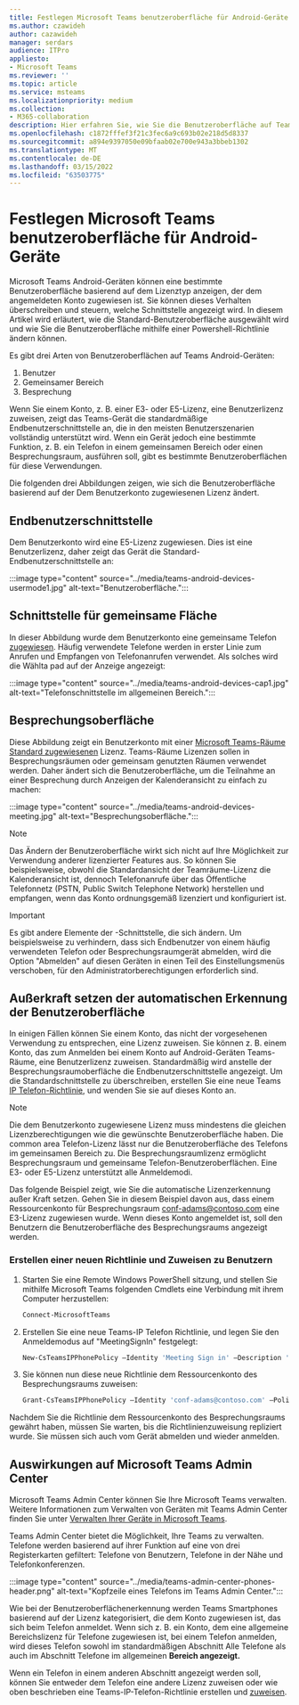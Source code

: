 ```yaml
---
title: Festlegen Microsoft Teams benutzeroberfläche für Android-Geräte
ms.author: czawideh
author: cazawideh
manager: serdars
audience: ITPro
appliesto:
- Microsoft Teams
ms.reviewer: ''
ms.topic: article
ms.service: msteams
ms.localizationpriority: medium
ms.collection:
- M365-collaboration
description: Hier erfahren Sie, wie Sie die Benutzeroberfläche auf Teams Android-Geräten festlegen.
ms.openlocfilehash: c1872fffef3f21c3fec6a9c693b02e218d5d8337
ms.sourcegitcommit: a894e9397050e09bfaab02e700e943a3bbeb1302
ms.translationtype: MT
ms.contentlocale: de-DE
ms.lasthandoff: 03/15/2022
ms.locfileid: "63503775"
---
```

# <a name="set-microsoft-teams-android-devices-user-interface"></a>Festlegen Microsoft Teams benutzeroberfläche für Android-Geräte

Microsoft Teams Android-Geräten können eine bestimmte Benutzeroberfläche basierend auf dem Lizenztyp anzeigen, der dem angemeldeten Konto zugewiesen ist. Sie können dieses Verhalten überschreiben und steuern, welche Schnittstelle angezeigt wird. In diesem Artikel wird erläutert, wie die Standard-Benutzeroberfläche ausgewählt wird und wie Sie die Benutzeroberfläche mithilfe einer Powershell-Richtlinie ändern können.

Es gibt drei Arten von Benutzeroberflächen auf Teams Android-Geräten:

1. Benutzer
2. Gemeinsamer Bereich
3. Besprechung

Wenn Sie [](/microsoftteams/user-access) einem Konto, z. B. einer E3- oder E5-Lizenz, eine Benutzerlizenz zuweisen, zeigt das Teams-Gerät die standardmäßige Endbenutzerschnittstelle an, die in den meisten Benutzerszenarien vollständig unterstützt wird. Wenn ein Gerät jedoch eine bestimmte Funktion, z. B. ein Telefon in einem gemeinsamen Bereich oder einen Besprechungsraum, ausführen soll, gibt es bestimmte Benutzeroberflächen für diese Verwendungen.

Die folgenden drei Abbildungen zeigen, wie sich die Benutzeroberfläche basierend auf der Dem Benutzerkonto zugewiesenen Lizenz ändert. 

## <a name="end-user-interface"></a>Endbenutzerschnittstelle 

Dem Benutzerkonto wird eine E5-Lizenz zugewiesen. Dies ist eine Benutzerlizenz, daher zeigt das Gerät die Standard-Endbenutzerschnittstelle an:

:::image type="content" source="../media/teams-android-devices-usermode1.jpg" alt-text="Benutzeroberfläche.":::

## <a name="common-area-interface"></a>Schnittstelle für gemeinsame Fläche

In dieser Abbildung wurde dem Benutzerkonto eine gemeinsame Telefon [zugewiesen](/microsoftteams/set-up-common-area-phones). Häufig verwendete Telefone werden in erster Linie zum Anrufen und Empfangen von Telefonanrufen verwendet. Als solches wird die Wählta pad auf der Anzeige angezeigt:

:::image type="content" source="../media/teams-android-devices-cap1.jpg" alt-text="Telefonschnittstelle im allgemeinen Bereich.":::

## <a name="meeting-interface"></a>Besprechungsoberfläche

Diese Abbildung zeigt ein Benutzerkonto mit einer [Microsoft Teams-Räume Standard zugewiesenen](/MicrosoftTeams/rooms/rooms-licensing) Lizenz. Teams-Räume Lizenzen sollen in Besprechungsräumen oder gemeinsam genutzten Räumen verwendet werden. Daher ändert sich die Benutzeroberfläche, um die Teilnahme an einer Besprechung durch Anzeigen der Kalenderansicht zu einfach zu machen:

:::image type="content" source="../media/teams-android-devices-meeting.jpg" alt-text="Besprechungsoberfläche.":::

> [!NOTE]
> Das Ändern der Benutzeroberfläche wirkt sich nicht auf Ihre Möglichkeit zur Verwendung anderer lizenzierter Features aus. So können Sie beispielsweise, obwohl die Standardansicht der Teamräume-Lizenz die Kalenderansicht ist, dennoch Telefonanrufe über das Öffentliche Telefonnetz (PSTN, Public Switch Telephone Network) herstellen und empfangen, wenn das Konto ordnungsgemäß lizenziert und konfiguriert ist.

> [!IMPORTANT]
> Es gibt andere Elemente der -Schnittstelle, die sich ändern. Um beispielsweise zu verhindern, dass sich Endbenutzer von einem häufig verwendeten Telefon oder Besprechungsraumgerät abmelden, wird die Option "Abmelden" auf diesen Geräten in einen Teil des Einstellungsmenüs verschoben, für den Administratorberechtigungen erforderlich sind.

## <a name="override-automatic-user-interface-detection"></a>Außerkraft setzen der automatischen Erkennung der Benutzeroberfläche

In einigen Fällen können Sie einem Konto, das nicht der vorgesehenen Verwendung zu entsprechen, eine Lizenz zuweisen. Sie können z. B. einem Konto, das zum Anmelden bei einem Konto auf Android-Geräten Teams-Räume, eine Benutzerlizenz zuweisen. Standardmäßig wird anstelle der Besprechungsraumoberfläche die Endbenutzerschnittstelle angezeigt. Um die Standardschnittstelle zu überschreiben, erstellen Sie eine neue Teams [IP Telefon-Richtlinie](/powershell/module/skype/new-csteamsipphonepolicy?view=skype-ps), und wenden Sie sie auf dieses Konto an.

> [!NOTE]
> Die dem Benutzerkonto zugewiesene Lizenz muss mindestens die gleichen Lizenzberechtigungen wie die gewünschte Benutzeroberfläche haben. Die common area Telefon-Lizenz lässt nur die Benutzeroberfläche des Telefons im gemeinsamen Bereich zu. Die Besprechungsraumlizenz ermöglicht Besprechungsraum und gemeinsame Telefon-Benutzeroberflächen. Eine E3- oder E5-Lizenz unterstützt alle Anmeldemodi.

Das folgende Beispiel zeigt, wie Sie die automatische Lizenzerkennung außer Kraft setzen. Gehen Sie in diesem Beispiel davon aus, dass einem Ressourcenkonto für Besprechungsraum conf-adams@contoso.com eine E3-Lizenz zugewiesen wurde. Wenn dieses Konto angemeldet ist, soll den Benutzern die Benutzeroberfläche des Besprechungsraums angezeigt werden.

### <a name="create-a-new-policy-and-assign-to-user"></a>Erstellen einer neuen Richtlinie und Zuweisen zu Benutzern

1. Starten Sie eine Remote Windows PowerShell sitzung, und stellen Sie mithilfe Microsoft Teams folgenden Cmdlets eine Verbindung mit ihrem Computer herzustellen:

    ``` Powershell
    Connect-MicrosoftTeams
    ```

2. Erstellen Sie eine neue Teams-IP Telefon Richtlinie, und legen Sie den Anmeldemodus auf "MeetingSignIn" festgelegt:

   ``` Powershell
   New-CsTeamsIPPhonePolicy –Identity 'Meeting Sign in' –Description 'Meeting Sign In Phone Policy' -SignInMode 'MeetingSignIn'

   ```

3. Sie können nun diese neue Richtlinie dem Ressourcenkonto des Besprechungsraums zuweisen:

   ``` Powershell
   Grant-CsTeamsIPPhonePolicy –Identity 'conf-adams@contoso.com' –PolicyName 'Meeting Sign In'
   ```

Nachdem Sie die Richtlinie dem Ressourcenkonto des Besprechungsraums gewährt haben, müssen Sie warten, bis die Richtlinienzuweisung repliziert wurde. Sie müssen sich auch vom Gerät abmelden und wieder anmelden.

## <a name="impact-on-microsoft-teams-admin-center"></a>Auswirkungen auf Microsoft Teams Admin Center

Microsoft Teams Admin Center können Sie Ihre Microsoft Teams verwalten. Weitere Informationen zum Verwalten von Geräten mit Teams Admin Center finden Sie unter [Verwalten Ihrer Geräte in Microsoft Teams](device-management.md).


Teams Admin Center bietet die Möglichkeit, Ihre Teams zu verwalten. Telefone werden basierend auf ihrer Funktion auf eine von drei Registerkarten gefiltert: Telefone von Benutzern, Telefone in der Nähe und Telefonkonferenzen. 

 :::image type="content" source="../media/teams-admin-center-phones-header.png" alt-text="Kopfzeile eines Telefons im Teams Admin Center.":::

Wie bei der Benutzeroberflächenerkennung werden Teams Smartphones basierend auf der Lizenz kategorisiert, die dem Konto zugewiesen ist, das sich beim Telefon anmeldet. Wenn sich z. B. ein Konto, dem eine allgemeine Bereichslizenz für Telefone zugewiesen ist, bei einem Telefon anmelden, wird dieses Telefon sowohl im standardmäßigen Abschnitt Alle Telefone als auch im Abschnitt Telefone im allgemeinen **Bereich angezeigt.** 

Wenn ein Telefon in einem anderen Abschnitt angezeigt werden soll, können Sie entweder dem Telefon eine andere Lizenz zuweisen oder wie oben beschrieben eine Teams-IP-Telefon-Richtlinie erstellen und [zuweisen](#override-automatic-user-interface-detection).
